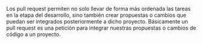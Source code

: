 Los pull request permiten no solo llevar de forma más ordenada las tareas en la etapa del desarrollo, sino también crear propuestas o cambios que puedan ser integrados posteriormente a dicho proyecto. Básicamente un pull request es una petición para integrar nuestras propuestas o cambios de código a un proyecto.
